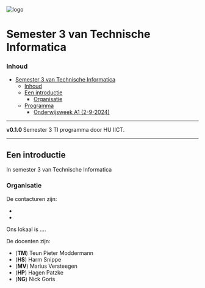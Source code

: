 ![logo](https://www.hu.nl/-/media/hu/afbeeldingen/algemeen/hu-logo.ashx) [](logo-id)

# Semester 3 van Technische Informatica[](title-id)

### Inhoud[](toc-id)

- [Semester 3 van Technische Informatica](#semester-3-van-technische-informatica)
    - [Inhoud](#inhoud)
  - [Een introductie](#een-introductie)
    - [Organisatie](#organisatie)
  - [Programma](#programma)
    - [Onderwijsweek A1 (2-9-2024)](#onderwijsweek-a1-2-9-2024)

---

**v0.1.0 [](version-id)** Semester 3 TI programma door HU IICT[](author-id).

---

## Een introductie

In semester 3 van Technische Informatica

### Organisatie

De contacturen zijn:

* 
* 

Ons lokaal is ....  

De docenten zijn:

* (**TM**) Teun Pieter Moddermann
* (**HS**) Harm Snippe
* (**MV**) Marius Versteegen
* (**HP**) Hagen Patzke
* (**NG**) Nick Goris

